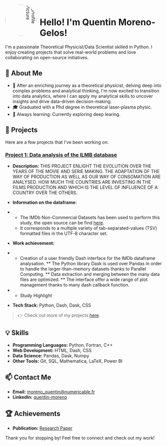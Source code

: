 <img src="./inf_number.avif" alt="Profile Picture" style="float: left; margin-right: 10px; width: 100px; border-radius: 50%; transform: rotate(90deg);">

# Hello! I'm Quentin Moreno-Gelos!

I'm a passionate Theoretical Physicist/Data Scientist skilled in Python. I enjoy creating projects that solve real-world problems and love collaborating on open-source initiatives.

## 📖 About Me

- 💼 After an enriching journey as a theoretical physicist, delving deep into complex problems and analytical thinking, I'm now excited to transition into data analytics, where I can apply my analytical skills to uncover insights and drive data-driven decision-making.
- 🎓 Graduated with a Phd degree in theoretical laser-plasma physic.
- 🌱 Always learning: Currently exploring deep learing.

## 🚀 Projects

Here are a few projects that I've been working on:

### [Project 1: Data analysis of the ILMB database](https://github.com/KantMG/Cinema_Project/blob/master/README.md)
- **Description:** THIS PROJECT ENLIGHT THE EVOLUTION OVER THE YEARS OF THE MOVIE AND SERIE MAKING.
THE ADAPTATION OF THE WAY OF PRODUCTION AS WELL AS OUR WAY OF CONSOMATION ARE ANALYSED.
HOW MUCH THE COUNTRIES ARE INVESTING IN THE FILMS PRODUCTION AND WHICH IS THE LEVEL OF INFLUENCE OF A COUNTRY OVER THE OTHERS.

- **Information on the dataframe:**
- * The IMDb Non-Commercial Datasets has been used to perform this study, the open source can be find [here](https://developer.imdb.com/non-commercial-datasets/).
  * It corresponds to a multiple variety of tab-separated-values (TSV) formatted files in the UTF-8 character set.

- **Work achievement:**
- * Creation of a user friendly Dash interface for the IMDb dataframe analysation.
  ** The Python library Dask is used over Pandas in order to handle the larger-than-memory datasets thanks to Parallel Computing.
  ** Data extraction and merging between the many data files are optimized.
  ** The interface offer a wide range of plot management thanks to many dash callback function.
- * Study Highlight

- **Tech Stack:** Python, Dash, Dask, CSS


> 👉 Check out more of my projects [here](https://github.com/KantMG).

## 💡 Skills

- **Programming Languages:** Python, Fortran, C++
- **Web Development:** HTML, Dash, CSS
- **Data Science:** Pandas, Dask, Numpy
- **Other Tools:** Git, SQL, Mathematica, LaTeX, Power BI

## 📫 Contact Me

- **Email:** [moreno_quentin@numericable.fr](moreno_quentin@numericable.fr)
- **LinkedIn:** [quentin-moreno](www.linkedin.com/in/quentin-moreno-727178b1)

## 🏆 Achievements

- **Publication:** [Research Paper](https://www.researchgate.net/profile/Quentin-Moreno)

Thank you for stopping by! Feel free to connect and check out my work!
